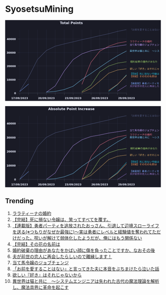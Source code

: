 # SyosetsuMining


![](https://raw.githubusercontent.com/exc4l/SyosetsuMining/main/plots/point_trend.png)

![](https://raw.githubusercontent.com/exc4l/SyosetsuMining/main/plots/point_increase.png)


## Trending

1. [ララティーナの婚約](https://ncode.syosetu.com/n8156ik/)
2. [【完結】死に損ない令嬢は、笑ってすべてを覆す。](https://ncode.syosetu.com/n9162ik/)
3. [【連載版】勇者パーティを追放されたおっさん、引退して辺境スローライフを送る(※つもりがなぜか最強に)～実は勇者にレベルと経験値を奪われてただけだった。呪いが解けて弱体化したようだが、俺にはもう関係ない](https://ncode.syosetu.com/n5579ik/)
4. [【完結】その花の名前は](https://ncode.syosetu.com/n7574ik/)
5. [ 婚約破棄の理由があなたをかばい顔に傷を負ったことですか、なおその後](https://ncode.syosetu.com/n8218ik/)
6. [夫が前世の恋人に再会したらしいので離縁します！](https://ncode.syosetu.com/n9293ik/)
7. [当て馬令嬢のジョブチェンジ](https://ncode.syosetu.com/n6557ik/)
8. [「お前を愛することはない」と言ってきた夫に本音をぶちまけたら泣いた話](https://ncode.syosetu.com/n5113ik/)
9. [欲しい『好き』はそれじゃないから](https://ncode.syosetu.com/n8287ik/)
10. [異世界は猫と共に　～システムエンジニアは失われた古代の魔法理論を解析し、魔法具界に革命を起こす](https://ncode.syosetu.com/n3803ik/)
